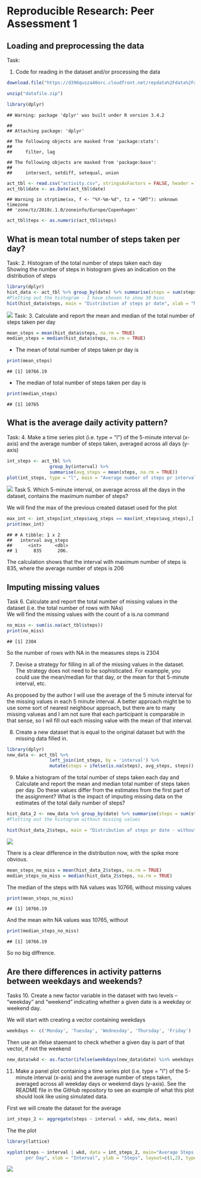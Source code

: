 # Reproducible Research: Peer Assessment 1


## Loading and preprocessing the data
Task:
1. Code for reading in the dataset and/or processing the data

```r
download.file("https://d396qusza40orc.cloudfront.net/repdata%2Fdata%2Factivity.zip", destfile = "datafile.zip")

unzip("datafile.zip")

library(dplyr)
```

```
## Warning: package 'dplyr' was built under R version 3.4.2
```

```
## 
## Attaching package: 'dplyr'
```

```
## The following objects are masked from 'package:stats':
## 
##     filter, lag
```

```
## The following objects are masked from 'package:base':
## 
##     intersect, setdiff, setequal, union
```

```r
act_tbl <- read.csv("activity.csv", stringsAsFactors = FALSE, header = TRUE)
act_tbl$date <- as.Date(act_tbl$date)
```

```
## Warning in strptime(xx, f <- "%Y-%m-%d", tz = "GMT"): unknown timezone
## 'zone/tz/2018c.1.0/zoneinfo/Europe/Copenhagen'
```

```r
act_tbl$teps <- as.numeric(act_tbl$steps)
```

## What is mean total number of steps taken per day?

Task:
2. Histogram of the total number of steps taken each day  
Showing the number of steps in histogram gives an indication on the distribution of steps  

```r
library(dplyr)
hist_data <- act_tbl %>% group_by(date) %>% summarise(steps = sum(steps))
#Plotting out the histogram - I have chosen to show 30 bins
hist(hist_data$steps, main = "Distribution af steps pr date", xlab = "Number of steps", breaks = 30)
```

![](PA1_template_files/figure-html/unnamed-chunk-1-1.png)<!-- -->
Task:
3. Calculate and report the mean and median of the total number of steps taken per day  

```r
mean_steps = mean(hist_data$steps, na.rm = TRUE)
median_steps = median(hist_data$steps, na.rm = TRUE)
```

* The mean of total number of steps taken pr day is  

```r
print(mean_steps)
```

```
## [1] 10766.19
```
* The median of total number of steps taken per day is  

```r
print(median_steps)
```

```
## [1] 10765
```

## What is the average daily activity pattern?
Task:
4. Make a time series plot (i.e. type = "l") of the 5-minute interval (x-axis) and the average number of steps taken, averaged across all days (y-axis)

```r
int_steps <- act_tbl %>% 
                group_by(interval) %>%
                summarise(avg_steps = mean(steps, na.rm = TRUE))
plot(int_steps, type = "l", main = "Average number of steps pr interval", xlab = "5-min interval", ylab = "Average number of steps" )
```

![](PA1_template_files/figure-html/unnamed-chunk-5-1.png)<!-- -->
Task 
5. Which 5-minute interval, on average across all the days in the dataset, contains the maximum number of steps?

We will find the max of the previous created dataset used for the plot  

```r
max_int <- int_steps[int_steps$avg_steps == max(int_steps$avg_steps),]
print(max_int)
```

```
## # A tibble: 1 x 2
##   interval avg_steps
##      <int>     <dbl>
## 1      835      206.
```

The calculation shows that the interval with maximum number of steps is 835, where the average number of steps is 206


## Imputing missing values

Task 
6. Calculate and report the total number of missing values in the dataset (i.e. the total number of rows with NAs)  
We will find the missing values with the count of a is.na command  

```r
no_miss <- sum(is.na(act_tbl$steps))
print(no_miss)
```

```
## [1] 2304
```

So the number of rows with NA in the measures steps is 2304  

7. Devise a strategy for filling in all of the missing values in the dataset. The strategy does not need to be sophisticated. For exampple, you could use the mean/median for that day, or the mean for that 5-minute interval, etc.  

As proposed by the author I will use the average of the 5 minute interval for the missing values in each 5 minute interval. A better approach might be to use some sort of nearest neighbour approach, but there are to many missing valueas and I am not sure that each participant is comparable in that sense, so I wil fill out each missing value with the mean of that interval.  

8. Create a new dataset that is equal to the original dataset but with the missing data filled in.

```r
library(dplyr)
new_data <- act_tbl %>%
                left_join(int_steps, by = 'interval') %>%
                mutate(steps = ifelse(is.na(steps), avg_steps, steps))
```

9. Make a histogram of the total number of steps taken each day and Calculate and report the mean and median total number of steps taken per day. Do these values differ from the estimates from the first part of the assignment? What is the impact of imputing missing data on the estimates of the total daily number of steps?  


```r
hist_data_2 <- new_data %>% group_by(date) %>% summarise(steps = sum(steps))
#Plotting out the histogram without missing values

hist(hist_data_2$steps, main = "Distribution af steps pr date - without missing values", xlab = "Number of steps", breaks = 30)
```

![](PA1_template_files/figure-html/unnamed-chunk-9-1.png)<!-- -->

There is a clear difference in the distribution now, with the spike more obvious.


```r
mean_steps_no_miss = mean(hist_data_2$steps, na.rm = TRUE)
median_steps_no_miss = median(hist_data_2$steps, na.rm = TRUE)
```

The median of the steps with NA values was 10766, without missing values    

```r
print(mean_steps_no_miss)
```

```
## [1] 10766.19
```
And the mean witn NA values was 10765, without

```r
print(median_steps_no_miss)
```

```
## [1] 10766.19
```

So no big diffrence.  

## Are there differences in activity patterns between weekdays and weekends?

Tasks
10. Create a new factor variable in the dataset with two levels – “weekday” and “weekend” indicating whether a given date is a weekday or weekend day.

We will start with creating a vector containing weekdays

```r
weekdays <- c('Monday', 'Tuesday', 'Wednesday', 'Thursday', 'Friday')
```

Then use an ifelse staemant to check whether a given day is part of that vector, if not the weekend


```r
new_data$wkd <- as.factor(ifelse(weekdays(new_data$date) %in% weekdays, 'weekday', 'weekend'))
```

11. Make a panel plot containing a time series plot (i.e. type = "l") of the 5-minute interval (x-axis) and the average number of steps taken, averaged across all weekday days or weekend days (y-axis). See the README file in the GitHub repository to see an example of what this plot should look like using simulated data.

First we will create the dataset for the average

```r
int_steps_2 <- aggregate(steps ~ interval + wkd, new_data, mean)
```


The the plot


```r
library(lattice)

xyplot(steps ~ interval | wkd, data = int_steps_2, main="Average Steps 
       per Day", xlab = "Interval", ylab = "Steps", layout=c(1,2), type="l")
```

![](PA1_template_files/figure-html/unnamed-chunk-16-1.png)<!-- -->
